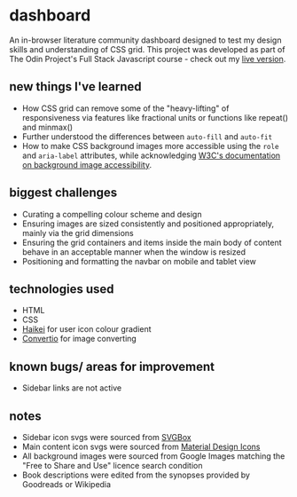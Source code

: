 # dashboard

An in-browser literature community dashboard designed to test my design skills and understanding of CSS grid. This project was developed as part of The Odin Project's Full Stack Javascript course - check out my [live version](https://silverwish.github.io/top-dashboard/).

## new things I've learned

- How CSS grid can remove some of the "heavy-lifting" of responsiveness via features like fractional units or functions like repeat() and minmax()
- Further understood the differences between `auto-fill` and `auto-fit`
- How to make CSS background images more accessible using the `role` and `aria-label` attributes, while acknowledging [W3C's documentation on background image accessibility](https://www.w3.org/WAI/GL/2016/WD-WCAG20-TECHS-20160105/F39).

## biggest challenges

- Curating a compelling colour scheme and design
- Ensuring images are sized consistently and positioned appropriately, mainly via the grid dimensions
- Ensuring the grid containers and items inside the main body of content behave in an acceptable manner when the window is resized
- Positioning and formatting the navbar on mobile and tablet view

## technologies used

- HTML
- CSS
- [Haikei](https://app.haikei.app/) for user icon colour gradient
- [Convertio](https://convertio.co/) for image converting

## known bugs/ areas for improvement

- Sidebar links are not active

## notes

- Sidebar icon svgs were sourced from [SVGBox](https://svgbox.net/)
- Main content icon svgs were sourced from [Material Design Icons](https://materialdesignicons.com/)
- All background images were sourced from Google Images matching the "Free to Share and Use" licence search condition
- Book descriptions were edited from the synopses provided by Goodreads or Wikipedia